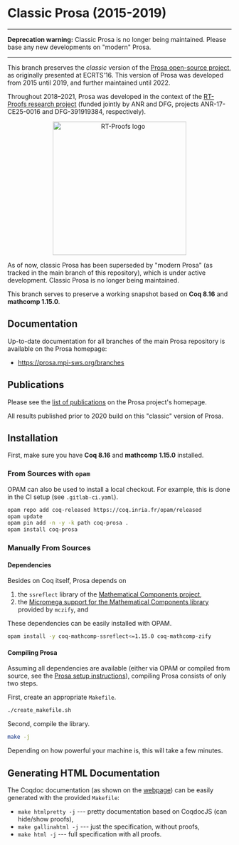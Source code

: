 # Classic Prosa (2015-2019)

---

**Deprecation warning:** Classic Prosa is no longer being maintained. Please base any new developments on "modern" Prosa. 

---

This branch preserves the *classic* version of the [Prosa open-source project](https://prosa.mpi-sws.org), as originally presented at ECRTS'16. This version of Prosa was developed from 2015 until 2019, and further maintained until 2022.

Throughout 2018–2021, Prosa was developed in the context of the [RT-Proofs research project](https://rt-proofs.inria.fr/) (funded jointly by ANR and DFG, projects ANR-17-CE25-0016 and DFG-391919384, respectively).

<center><img alt="RT-Proofs logo" src="http://prosa.mpi-sws.org/figures/rt-proofs-logo.png" width="300px"></center>


As of now, classic Prosa has been superseded by "modern Prosa" (as tracked in the main branch of this repository), which is under active development. Classic Prosa is no longer being maintained. 

This branch serves to preserve a working snapshot based on **Coq 8.16** and **mathcomp 1.15.0**. 


## Documentation

Up-to-date documentation for all branches of the main Prosa repository is available on the Prosa homepage:

- <https://prosa.mpi-sws.org/branches>

## Publications

Please see the [list of publications](https://prosa.mpi-sws.org/publications.html) on the Prosa project's homepage. 

All results published prior to 2020 build on this "classic" version of Prosa.

## Installation

First, make sure you have **Coq 8.16** and **mathcomp 1.15.0** installed.

### From Sources with `opam`

OPAM can also be used to install a local checkout. For example, this is done in the CI setup (see `.gitlab-ci.yaml`).

```bash
opam repo add coq-released https://coq.inria.fr/opam/released
opam update
opam pin add -n -y -k path coq-prosa .
opam install coq-prosa
```

### Manually From Sources

#### Dependencies

Besides on Coq itself, Prosa depends on 

1. the `ssreflect` library of the [Mathematical Components project](https://math-comp.github.io),
2. the [Micromega support for the Mathematical Components library](https://github.com/math-comp/mczify) provided by `mczify`, and

These dependencies can be easily installed with OPAM. 

```bash
opam install -y coq-mathcomp-ssreflect<=1.15.0 coq-mathcomp-zify
```

#### Compiling Prosa

Assuming all dependencies are available (either via OPAM or compiled from source, see the [Prosa setup instructions](http://prosa.mpi-sws.org/setup-instructions.html)), compiling Prosa consists of only two steps.

First, create an appropriate `Makefile`.

```bash
./create_makefile.sh
```

Second, compile the library.

```bash
make -j
```

Depending on how powerful your machine is, this will take a few minutes.

## Generating HTML Documentation

The Coqdoc documentation (as shown on the [webpage](http://prosa.mpi-sws.org/documentation.html)) can be easily generated with the provided `Makefile`:

- `make htmlpretty -j`  --- pretty documentation based on CoqdocJS (can hide/show proofs),
- `make gallinahtml -j` --- just the specification, without proofs,
- `make html -j`  --- full specification with all proofs.

